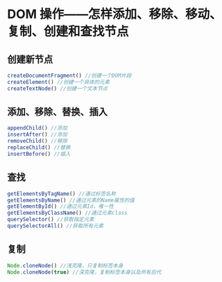 # DOM 操作——怎样添加、移除、移动、复制、创建和查找节点

## 创建新节点

```js
createDocumentFragment() //创建一个DOM片段
createElement() //创建一个具体的元素
createTextNode() //创建一个文本节点
```



## 添加、移除、替换、插入

```js
appendChild() //添加
insertAfter() //添加
removeChild() //移除
replaceChild() //替换
insertBefore() //插入
```



## 查找

```js
getElementsByTagName() //通过标签名称
getElementsByName() //通过元素的Name属性的值
getElementById() //通过元素Id，唯一性
getElementsByClassName() //通过元素class
querySelector() //获取指定元素
querySelectorAll() //获取所有元素
```



## 复制

```js
Node.cloneNode() //浅克隆，只复制标签本身
Node.cloneNode(true) //深克隆，复制标签本身以及所有后代
```


